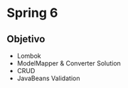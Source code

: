 # Spring 6
## Objetivo
- Lombok
- ModelMapper & Converter Solution
- CRUD
- JavaBeans Validation
   